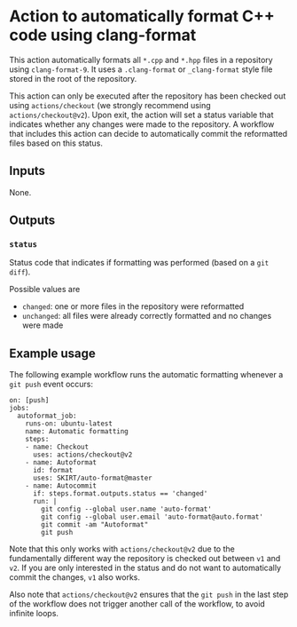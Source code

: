# Action to automatically format C++ code using clang-format

This action automatically formats all `*.cpp` and `*.hpp` files in a
repository using `clang-format-9`. It uses a `.clang-format` or
`_clang-format` style file stored in the root of the repository.

This action can only be executed after the repository has been checked
out using `actions/checkout` (we strongly recommend using
`actions/checkout@v2`). Upon exit, the action will set a status variable
that indicates whether any changes were made to the repository. A
workflow that includes this action can decide to automatically commit
the reformatted files based on this status.

## Inputs

None.

## Outputs

### `status`

Status code that indicates if formatting was performed (based on a `git
diff`).

Possible values are
 - `changed`: one or more files in the repository were reformatted
 - `unchanged`: all files were already correctly formatted and no changes were
    made

## Example usage

The following example workflow runs the automatic formatting whenever a
`git push` event occurs:

```
on: [push]
jobs:
  autoformat_job:
    runs-on: ubuntu-latest
    name: Automatic formatting
    steps:
    - name: Checkout
      uses: actions/checkout@v2
    - name: Autoformat
      id: format
      uses: SKIRT/auto-format@master
    - name: Autocommit
      if: steps.format.outputs.status == 'changed'
      run: |
        git config --global user.name 'auto-format'
        git config --global user.email 'auto-format@auto.format'
        git commit -am "Autoformat"
        git push
```

Note that this only works with `actions/checkout@v2` due to the
fundamentally different way the repository is checked out between `v1`
and `v2`. If you are only interested in the status and do not want to
automatically commit the changes, `v1` also works.

Also note that `actions/checkout@v2` ensures that the `git push` in the
last step of the workflow does not trigger another call of the workflow,
to avoid infinite loops.
